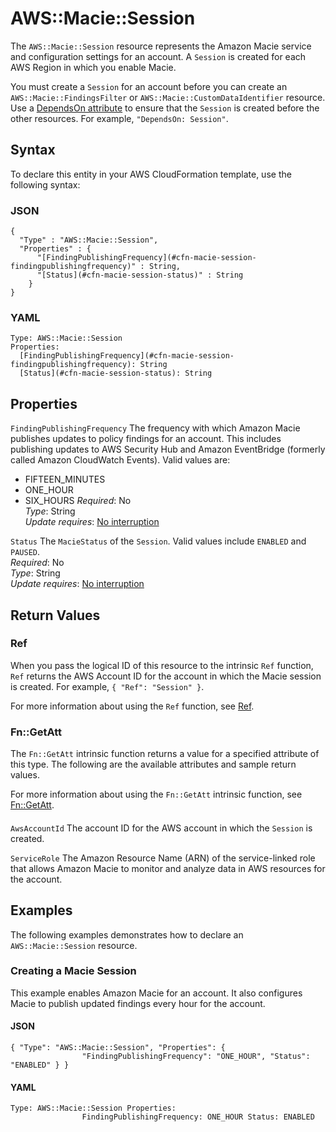 # AWS::Macie::Session<a name="aws-resource-macie-session"></a>

The `AWS::Macie::Session` resource represents the Amazon Macie service and configuration settings for an account\. A `Session` is created for each AWS Region in which you enable Macie\. 

You must create a `Session` for an account before you can create an `AWS::Macie::FindingsFilter` or `AWS::Macie::CustomDataIdentifier` resource\. Use a [DependsOn attribute](https://docs.aws.amazon.com/AWSCloudFormation/latest/UserGuide/aws-attribute-dependson.html) to ensure that the `Session` is created before the other resources\. For example, `"DependsOn: Session"`\.

## Syntax<a name="aws-resource-macie-session-syntax"></a>

To declare this entity in your AWS CloudFormation template, use the following syntax:

### JSON<a name="aws-resource-macie-session-syntax.json"></a>

```
{
  "Type" : "AWS::Macie::Session",
  "Properties" : {
      "[FindingPublishingFrequency](#cfn-macie-session-findingpublishingfrequency)" : String,
      "[Status](#cfn-macie-session-status)" : String
    }
}
```

### YAML<a name="aws-resource-macie-session-syntax.yaml"></a>

```
Type: AWS::Macie::Session
Properties: 
  [FindingPublishingFrequency](#cfn-macie-session-findingpublishingfrequency): String
  [Status](#cfn-macie-session-status): String
```

## Properties<a name="aws-resource-macie-session-properties"></a>

`FindingPublishingFrequency`  <a name="cfn-macie-session-findingpublishingfrequency"></a>
The frequency with which Amazon Macie publishes updates to policy findings for an account\. This includes publishing updates to AWS Security Hub and Amazon EventBridge \(formerly called Amazon CloudWatch Events\)\. Valid values are:  
+ FIFTEEN\_MINUTES
+ ONE\_HOUR
+ SIX\_HOURS
*Required*: No  
*Type*: String  
*Update requires*: [No interruption](https://docs.aws.amazon.com/AWSCloudFormation/latest/UserGuide/using-cfn-updating-stacks-update-behaviors.html#update-no-interrupt)

`Status`  <a name="cfn-macie-session-status"></a>
The `MacieStatus` of the `Session`\. Valid values include `ENABLED` and `PAUSED`\.  
*Required*: No  
*Type*: String  
*Update requires*: [No interruption](https://docs.aws.amazon.com/AWSCloudFormation/latest/UserGuide/using-cfn-updating-stacks-update-behaviors.html#update-no-interrupt)

## Return Values<a name="aws-resource-macie-session-return-values"></a>

### Ref<a name="aws-resource-macie-session-return-values-ref"></a>

When you pass the logical ID of this resource to the intrinsic `Ref` function, `Ref` returns the AWS Account ID for the account in which the Macie session is created\. For example, `{ "Ref": "Session" }`\.

For more information about using the `Ref` function, see [Ref](https://docs.aws.amazon.com/AWSCloudFormation/latest/UserGuide/intrinsic-function-reference-ref.html)\.

### Fn::GetAtt<a name="aws-resource-macie-session-return-values-fn--getatt"></a>

The `Fn::GetAtt` intrinsic function returns a value for a specified attribute of this type\. The following are the available attributes and sample return values\.

For more information about using the `Fn::GetAtt` intrinsic function, see [Fn::GetAtt](https://docs.aws.amazon.com/AWSCloudFormation/latest/UserGuide/intrinsic-function-reference-getatt.html)\.

#### <a name="aws-resource-macie-session-return-values-fn--getatt-fn--getatt"></a>

`AwsAccountId`  <a name="AwsAccountId-fn::getatt"></a>
The account ID for the AWS account in which the `Session` is created\.

`ServiceRole`  <a name="ServiceRole-fn::getatt"></a>
The Amazon Resource Name \(ARN\) of the service\-linked role that allows Amazon Macie to monitor and analyze data in AWS resources for the account\.

## Examples<a name="aws-resource-macie-session--examples"></a>

The following examples demonstrates how to declare an `AWS::Macie::Session` resource\.

### Creating a Macie Session<a name="aws-resource-macie-session--examples--Creating_a_Macie_Session"></a>

This example enables Amazon Macie for an account\. It also configures Macie to publish updated findings every hour for the account\.

#### JSON<a name="aws-resource-macie-session--examples--Creating_a_Macie_Session--json"></a>

```
{ "Type": "AWS::Macie::Session", "Properties": {
                "FindingPublishingFrequency": "ONE_HOUR", "Status": "ENABLED" } }
```

#### YAML<a name="aws-resource-macie-session--examples--Creating_a_Macie_Session--yaml"></a>

```
Type: AWS::Macie::Session Properties:
                FindingPublishingFrequency: ONE_HOUR Status: ENABLED
```
